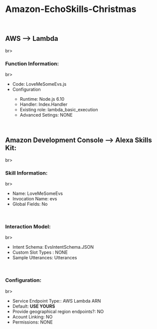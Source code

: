 <h1>Amazon-EchoSkills-Christmas</h1>
<br>
<h2>AWS --> Lambda</h2>br>
<h3>Function Information:</h3>br>
<ul>
  <li>Code: LoveMeSomeEvs.js</li>
  <li>Configuration</li>
  <ul>
    <li>Runtime: Node.js 6.10</li>
    <li>Handler: Index.Handler</li>
    <li>Existing role: lambda_basic_execution</li>
    <li>Advanced Setings: NONE</li>
  </ul>
</ul>
<br>
<h2>Amazon Development Console --> Alexa Skills Kit:</h2>br>
<br>
<h3>Skill Information:</h3>br>
<ul>
  <li>Name: LoveMeSomeEvs</li>
  <li>Invocation Name: evs</li>
  <li>Global Fields: No</li>
</ul>
<br>
<h3>Interaction Model:</h3>br>
<ul>
  <li>Intent Schema: EvsIntentSchema.JSON</li>
  <li>Custom Slot Types : NONE</li>
  <li>Sample Utterances: Utterances</li>
</ul>
<br>
<h3>Configuration:</h3>br>
<ul>
  <li>Service Endpoint Type:: AWS Lambda ARN</li>
  <li>Default: <b>USE YOURS</b></li>
  <li>Provide geographical region endpoints?: NO</li>
  <li>Acount Linking: NO</li>
  <li>Permissions: NONE</li>
</ul>
